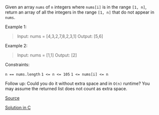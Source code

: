Given an array `nums` of `n` integers where `nums[i]` is in the range `[1, n]`, return an array of all the integers in the range `[1, n]` that do not appear in `nums`.

 

Example 1:

> Input: nums = [4,3,2,7,8,2,3,1]
> Output: [5,6]

Example 2:

> Input: nums = [1,1]
> Output: [2]
 

Constraints:

`n == nums.length`
`1 <= n <= 105`
`1 <= nums[i] <= n`
 

Follow up: Could you do it without extra space and in `O(n)` runtime? You may assume the returned list does not count as extra space.

[Source](https://leetcode.com/problems/find-all-numbers-disappeared-in-an-array/)

[Solution in C](00448.c)